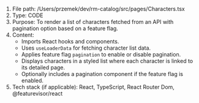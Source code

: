 1. File path: /Users/przemek/dev/rm-catalog/src/pages/Characters.tsx
2. Type: CODE
3. Purpose: To render a list of characters fetched from an API with pagination option based on a feature flag.
4. Content: 
   - Imports React hooks and components.
   - Uses `useLoaderData` for fetching character list data.
   - Applies feature flag `pagination` to enable or disable pagination.
   - Displays characters in a styled list where each character is linked to its detailed page.
   - Optionally includes a pagination component if the feature flag is enabled.
5. Tech stack (if applicable): React, TypeScript, React Router Dom, @featurevisor/react